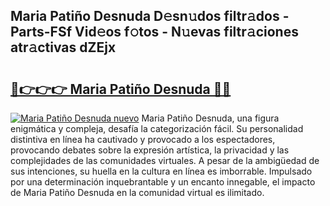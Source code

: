 ## Maria Patiño Desnuda D𝚎sn𝚞dos filtr𝚊dos - Parts-FSf Vid𝚎os f𝚘tos - N𝚞evas filtr𝚊ciones atr𝚊ctivas dZEjx

# <h2><a href="http://mbauv1.tromn.icu/?c=Maria+Pati%c3%b1o+Desnuda">🔗👉👉👉 Maria Patiño Desnuda 🔗🔗</a></h2>

[![Maria Patiño Desnuda nuevo](https://i.imgur.com/pEAQMta.gif)](http://mbauv1.tromn.icu/?c=Maria+Pati%c3%b1o+Desnuda)
Maria Patiño Desnuda, una figura enigmática y compleja, desafía la categorización fácil. Su personalidad distintiva en línea ha cautivado y provocado a los espectadores, provocando debates sobre la expresión artística, la privacidad y las complejidades de las comunidades virtuales. A pesar de la ambigüedad de sus intenciones, su huella en la cultura en línea es imborrable. Impulsado por una determinación inquebrantable y un encanto innegable, el impacto de Maria Patiño Desnuda en la comunidad virtual es ilimitado.
